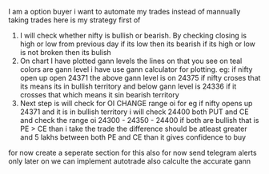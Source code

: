 I am a option buyer i want to automate my trades instead of mannually taking trades 
here is my strategy first of 
1. I will check whether nifty is bullish or bearish. By checking  closing is high or low from previous day if its low then its bearish if its high or low is not broken then its bulish
2. On chart I have plotted gann levels the lines on that you see on teal colors are gann level i have use gann calculator for plotting. eg:
if nifty open up open 24371 the above gann level is on 24375 if nifty croses that its means its in bullish territory and below gann level is 24336  if it crosses that which means it sin bearish territory
3. Next step is will check for OI CHANGE range oi for eg if nifty opens up 24371 and it is in bullish territory i will check 24400 both PUT and CE and check the range oi 24300 - 24350 - 24400 if both are bullish that is PE > CE than i take the trade the difference should be atleast greater and 5 lakhs between both PE and CE than it gives confidence to buy 

for now create a seperate section for this also for now send telegram alerts only later on we can implement autotrade also calculte the accurate gann 